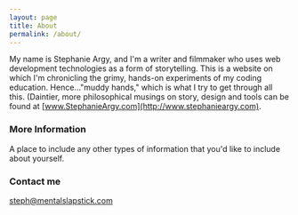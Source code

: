 ```yaml
---
layout: page
title: About
permalink: /about/
---
```


My name is Stephanie Argy, and I'm a writer and filmmaker who uses web development technologies as a form of storytelling. This is a website on which I'm chronicling the grimy, hands-on experiments of my coding education. Hence..."muddy hands," which is what I try to get through all this. (Daintier, more philosophical musings on story, design and tools can be found at [www.StephanieArgy.com](http://www.stephanieargy.com).

### More Information

A place to include any other types of information that you'd like to include about yourself.

### Contact me

[steph@mentalslapstick.com](mailto:steph@mentalslapstick.com)